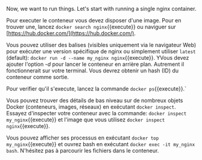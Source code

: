 Now, we want to run things. Let's start with running a single nginx container.

Pour executer le conteneur vous devez disposer d'une image. Pour en trouver une, lancez `docker search nginx`{{execute}} ou naviguer sur [https://hub.docker.com/](https://hub.docker.com/).


Vous pouvez utiliser des balises (visibles uniquement via le navigateur Web) pour exécuter une version spécifique de nginx ou simplement utiliser `latest` (default):
`docker run -d --name my_nginx nginx`{{execute}}. YVous devez ajouter l'option _-d_ pour lancer le conteneur en arrière plan. Autrement il fonctionnerait sur votre terminal.
Vous devrez obtenir un hash (ID) du conteneur comme sortie.

Pour verifier qu'il s'execute, lancez la commande `docker ps`{{execute}}.`

Vous pouvez trouver des détails de bas niveau sur de nombreux objets Docker (conteneurs, images, réseaux) en exécutant `docker inspect`.
Essayez d'inspecter votre conteneur avec la commande: `docker inspect my_nginx`{{execute}} et l'image que vous utilisez `docker inspect nginx`{{execute}}.

Vous pouvez afficher ses processus en exécutant `docker top my_nginx`{{execute}} et ouvrez bash en exécutant `docker exec -it my_nginx bash`. N'hésitez pas à parcourir les fichiers dans le conteneur.
